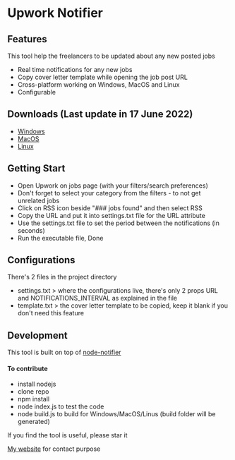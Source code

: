 # Upwork Notifier
## Features

This tool help the freelancers to be updated about any new posted jobs

- Real time notifications for any new jobs
- Copy cover letter template while opening the job post URL
- Cross-platform working on Windows, MacOS and Linux 
- Configurable

## Downloads (Last update in 17 June 2022)
- [Windows](https://drive.google.com/file/d/17fkQa4MsrxfuY1tFMJlMYltT-yPMsDwH/view?usp=sharing)
- [MacOS](https://drive.google.com/file/d/1KTLb_vKpx4aFiqDlVuoM-nHy9RXkmkMt/view?usp=sharing)
- [Linux](https://drive.google.com/file/d/1vdQNYSw1E_UBfjOkoNpTI0uXzoHk1BB0/view?usp=sharing)

## Getting Start

- Open Upwork on jobs page (with your filters/search preferences)
- Don't forget to select your category from the filters - to not get unrelated jobs
- Click on RSS icon beside "### jobs found" and then select RSS
- Copy the URL and put it into settings.txt file for the URL attribute
- Use the settings.txt file to set the period between the notifications (in seconds)
- Run the executable file, Done

## Configurations

There's 2 files in the project directory

- settings.txt > where the configurations live, there's only 2 props URL and NOTIFICATIONS_INTERVAL as explained in the file
- template.txt > the cover letter template to be copied, keep it blank if you don't need this feature

## Development

This tool is built on top of [node-notifier](https://github.com/mikaelbr/node-notifier)

#### To contribute

- install nodejs
- clone repo
- npm install
- node index.js to test the code
- node build.js to build for Windows/MacOS/Linus (build folder will be generated)

If you find the tool is useful, please star it

[My website](https://ahmedeveloper.com/) for contact purpose
